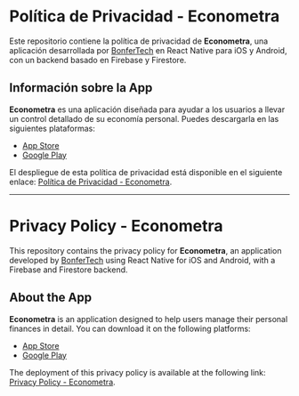 # Política de Privacidad - Econometra

Este repositorio contiene la política de privacidad de **Econometra**, una aplicación desarrollada por [BonferTech](https://bonfertech.com/) en React Native para iOS y Android, con un backend basado en Firebase y Firestore.

## Información sobre la App

**Econometra** es una aplicación diseñada para ayudar a los usuarios a llevar un control detallado de su economía personal. Puedes descargarla en las siguientes plataformas:

- [App Store](https://apps.apple.com/es/app/econometra/id6670447550)
- [Google Play](https://play.google.com/store/apps/details?id=com.econometraapp&hl=es)

El despliegue de esta política de privacidad está disponible en el siguiente enlace: [Política de Privacidad - Econometra](https://btojaka.github.io/politica-privacidad-econometra/).

---

# Privacy Policy - Econometra

This repository contains the privacy policy for **Econometra**, an application developed by [BonferTech](https://bonfertech.com/) using React Native for iOS and Android, with a Firebase and Firestore backend.

## About the App

**Econometra** is an application designed to help users manage their personal finances in detail. You can download it on the following platforms:

- [App Store](https://apps.apple.com/es/app/econometra/id6670447550)
- [Google Play](https://play.google.com/store/apps/details?id=com.econometraapp&hl=es)

The deployment of this privacy policy is available at the following link: [Privacy Policy - Econometra](https://btojaka.github.io/politica-privacidad-econometra/).
